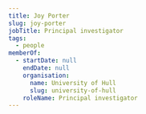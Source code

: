 ```yaml
---
title: Joy Porter
slug: joy-porter
jobTitle: Principal investigator
tags:
  - people
memberOf:
  - startDate: null
    endDate: null
    organisation:
      name: University of Hull
      slug: university-of-hull
    roleName: Principal investigator
---
```

